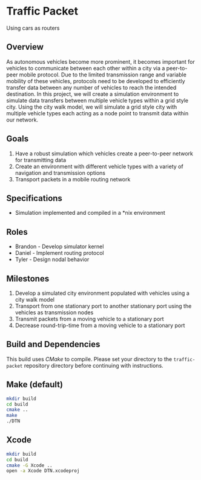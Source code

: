 Traffic Packet
==============
Using cars as routers

Overview
--------
As autonomous vehicles become more prominent, it becomes important for vehicles to communicate between each other within a city via a peer-to-peer mobile protocol. Due to the limited transmission range and variable mobility of these vehicles, protocols need to be developed to efficiently transfer data between any number of vehicles to reach the intended destination. In this project, we will create a simulation environment to simulate data transfers between multiple vehicle types within a grid style city. Using the city walk model, we will simulate a grid style city with multiple vehicle types each acting as a node point to transmit data within our network. 

Goals
-----
1. Have a robust simulation which vehicles create a peer-to-peer network for transmitting data
2. Create an environment with different vehicle types with a variety of navigation and transmission options
3. Transport packets in a mobile routing network

Specifications
-------------
* Simulation implemented and compiled in a *nix environment

Roles
-----
* Brandon - Develop simulator kernel
* Daniel - Implement routing protocol
* Tyler - Design nodal behavior
  
Milestones
----------
1. Develop a simulated city environment populated with vehicles using a city walk model
2. Transport from one stationary port to another stationary port using the vehicles as transmission nodes
3. Transmit packets from a moving vehicle to a stationary port
4. Decrease round-trip-time from a moving vehicle to a stationary port

Build and Dependencies
----------------------
This build uses *CMake* to compile. Please set your directory to the ```traffic-packet``` repository directory before continuing with instructions.

## Make (default) ##
```bash
mkdir build
cd build
cmake ..
make
./DTN
```

## Xcode ##
```bash
mkdir build
cd build
cmake -G Xcode ..
open -a Xcode DTN.xcodeproj
```
